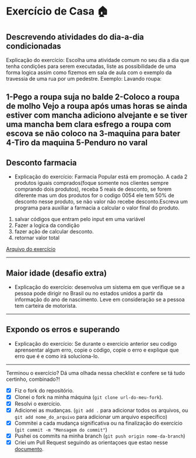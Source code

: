 # Exercício de Casa 🏠 

## Descrevendo atividades do dia-a-dia condicionadas

Explicação do exercício: Escolha uma atividade comum no seu dia a dia que tenha condições para serem executadas, liste as possibilidade de uma forma logica assim como fizemos em sala de aula com o exemplo da travessia de uma rua por um pedestre.
Exemplo: Lavando roupa:

1-Pego a roupa suja no balde
2-Coloco a roupa de molho
Vejo a roupa após umas horas se ainda estiver com mancha adiciono alvejante e se tiver uma mancha bem clara esfrego a roupa com escova se não coloco na 3-maquina para bater
4-Tiro da maquina
5-Penduro no varal
---
## Desconto farmacia 

- Explicação do exercício: 
Farmacia Popular está em promoção. A cada 2 produtos iguais comprados(foque somente nos clientes sempre comprando dois produtos), receba 5 reais de desconto, se forem diferente mas um dos produtos for o codigo 0054 ele tem 50% de desconto nesse produto, se não valor não recebe desconto.Escreva um programa para auxiliar a farmacia a calcular o valor final do produto.

1. salvar códigos que entram pelo input em uma variável
2. Fazer a logica da condição
3. fazer ação de calcular desconto.
4. retornar valor total

[Arquivo do exercício](exercicios/para-casa/exercicio_farmacia.py)

---

## Maior idade (desafio extra)
- Explicação do exercício: desenvolva um sistema em que verifique se a pessoa pode dirigir no Brasil ou no estados unidos a partir da informação do ano de nascimento. Leve em consideração se a pessoa tem carteira de motorista.
---

## Expondo os erros e superando

- Explicação do exercício: Se durante o exercicio anterior seu codigo aprensentar algum erro, copie o código, copie o erro e explique que erro que é e como irá soluciona-lo. 
---



Terminou o exercício? Dá uma olhada nessa checklist e confere se tá tudo certinho, combinado?!

- [x] Fiz o fork do repositório.
- [x] Clonei o fork na minha máquina (`git clone url-do-meu-fork`).
- [x] Resolvi o exercício.
- [x] Adicionei as mudanças. (`git add .` para adicionar todos os arquivos, ou `git add nome_do_arquivo` para adicionar um arquivo específico)
- [x] Commitei a cada mudança significativa ou na finalização do exercício (`git commit -m "Mensagem do commit"`)
- [x] Pushei os commits na minha branch (`git push origin nome-da-branch`)
- [x] Criei um Pull Request seguindo as orientaçoes que estao nesse [documento](https://github.com/mflilian/repo-example/blob/main/exercicios/para-casa/instrucoes-pull-request.md).
